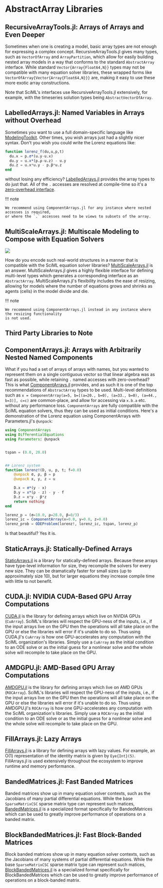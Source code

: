# AbstractArray Libraries

## RecursiveArrayTools.jl: Arrays of Arrays and Even Deeper

Sometimes when one is creating a model, basic array types are not enough for expressing
a complex concept. RecursiveArrayTools.jl gives many types, such as `VectorOfArray` and
`ArrayPartition`, which allow for easily building nested array models in a way that
conforms to the standard `AbstractArray` interface. While standard `Vector{Array{Float64,N}}`
types may not be compatible with many equation solver libraries, these wrapped forms like
`VectorOfArray{Vector{Array{Float64,N}}}` are, making it easy to use these more exotic
array constructions.

Note that SciML's interfaces use RecursiveArrayTools.jl extensively, for example, with
the timeseries solution types being `AbstractVectorOfArray`.

## LabelledArrays.jl: Named Variables in Arrays without Overhead

Sometimes you want to use a full domain-specific language like 
[ModelingToolkit](https://github.com/SciML/ModelingToolkit.jl). Other times, you wish arrays
just had a slightly nicer syntax. Don't you wish you could write the Lorenz equations like:

```julia
function lorenz_f(du,u,p,t)
  du.x = p.σ*(u.y-u.x)
  du.y = u.x*(p.ρ-u.z) - u.y
  du.z = u.x*u.y - p.β*u.z
end
```

without losing any efficiency? [LabelledArrays.jl](https://github.com/SciML/LabelledArrays.jl)
provides the array types to do just that. All of the `.` accesses are resolved at compile-time
so it's a [zero-overhead interface](https://www.stochasticlifestyle.com/zero-cost-abstractions-in-julia-indexing-vectors-by-name-with-labelledarrays/).

!!! note

    We recommend using ComponentArrays.jl for any instance where nested accesses is required,
    or where the `.` accesses need to be views to subsets of the array.

## MultiScaleArrays.jl: Multiscale Modeling to Compose with Equation Solvers

![](https://user-images.githubusercontent.com/1814174/27211626-79fe1b9a-520f-11e7-87f1-1cb33da91609.PNG)

How do you encode such real-world structures in a manner that is compatible with the SciML
equation solver libraries? [MultiScaleArrays.jl](https://github.com/SciML/MultiScaleArrays.jl) is
an answer. MultiScaleArrays.jl gives a highly flexible interface for defining multi-level types
which generates a corresponding interface as an `AbstractArray`. MultiScaleArrays.jl's flexibility
includes the ease of resizing, allowing for models where the number of equations grows and shrinks
as agents (cells) in the model divide and die.

!!! note

    We recommend using ComponentArrays.jl instead in any instance where the resizing functionality
    is not used.

## Third Party Libraries to Note

## ComponentArrays.jl: Arrays with Arbitrarily Nested Named Components

What if you had a set of arrays of arrays with names, but you wanted to represent them on a single
contiguous vector so that linear algebra was as fast as possible, while retaining `.` named accesses
with zero-overhead? This is what [ComponentArrays.jl](https://github.com/jonniedie/ComponentArrays.jl)
provides, and as such it is one of the top recommendations of `AbstractArray` types to be used.
Multi-level definitions such as `x = ComponentArray(a=5, b=[(a=20., b=0), (a=33., b=0), (a=44., b=3)], c=c)`
are common-place, and allow for accessing via `x.b.a` etc. without any performance loss. `ComponentArrays`
are fully compatible with the SciML equation solvers, thus they can be used as initial conditions. Here's a
demonstration of the Lorenz equation using ComponentArrays with Parameters.jl's `@unpack`:

```julia
using ComponentArrays
using DifferentialEquations
using Parameters: @unpack


tspan = (0.0, 20.0)


## Lorenz system
function lorenz!(D, u, p, t; f=0.0)
    @unpack σ, ρ, β = p
    @unpack x, y, z = u

    D.x = σ*(y - x)
    D.y = x*(ρ - z) - y - f
    D.z = x*y - β*z
    return nothing
end

lorenz_p = (σ=10.0, ρ=28.0, β=8/3)
lorenz_ic = ComponentArray(x=0.0, y=0.0, z=0.0)
lorenz_prob = ODEProblem(lorenz!, lorenz_ic, tspan, lorenz_p)
```

Is that beautiful? Yes it is.

## StaticArrays.jl: Statically-Defined Arrays

[StaticArrays.jl](https://github.com/JuliaArrays/StaticArrays.jl) is a library for statically-defined
arrays. Because these arrays have type-level information for size, they recompile the solvers
for every new size. They can be dramatically faster for small sizes (up to approximately size 10),
but for larger equations they increase compile time with little to not benefit.

## CUDA.jl: NVIDIA CUDA-Based GPU Array Computations

[CUDA.jl](https://github.com/JuliaGPU/CUDA.jl) is the library for defining arrays which
live on NVIDIA GPUs (`CuArray`). SciML's libraries will respect the GPU-ness of the inputs, i.e.,
if the input arrays live on the GPU then the operations will all take place on the GPU
or else the libraries will error if it's unable to do so. Thus using CUDA.jl's `CuArray` is
how one GPU-accelerates any computation with the SciML organization's libraries. Simply use
a `CuArray` as the initial condition to an ODE solve or as the initial guess for a nonlinear
solve and the whole solve will recompile to take place on the GPU.

## AMDGPU.jl: AMD-Based GPU Array Computations

[AMDGPU.jl](https://github.com/JuliaGPU/AMDGPU.jl) is the library for defining arrays which
live on AMD GPUs (`ROCArray`). SciML's libraries will respect the GPU-ness of the inputs, i.e.,
if the input arrays live on the GPU then the operations will all take place on the GPU
or else the libraries will error if it's unable to do so. Thus using AMDGPU.jl's `ROCArray` is
how one GPU-accelerates any computation with the SciML organization's libraries. Simply use
a `ROCArray` as the initial condition to an ODE solve or as the initial guess for a nonlinear
solve and the whole solve will recompile to take place on the GPU.

## FillArrays.jl: Lazy Arrays

[FillArrays.jl](https://github.com/JuliaArrays/FillArrays.jl) is a library for defining arrays
with lazy values. For example, an O(1) representation of the identity matrix is given by
`Eye{Int}(5)`. FillArrays.jl is used extensively throughout the ecosystem to improve runtime
and memory performance.

## BandedMatrices.jl: Fast Banded Matrices

Banded matrices show up in many equation solver contexts, such as the Jacobians of many
partial differential equations. While the base `SparseMatrixCSC` sparse matrix type can
represent such matices, [BandedMatrices.jl](https://github.com/JuliaMatrices/BandedMatrices.jl)
is a specialized format specifically for BandedMatrices which can be used to greatly
improve performance of operations on a banded matrix.

## BlockBandedMatrices.jl: Fast Block-Banded Matrices

Block banded matrices show up in many equation solver contexts, such as the Jacobians of many
systems of partial differential equations. While the base `SparseMatrixCSC` sparse matrix type can
represent such matices, [BlockBandedMatrices.jl](https://github.com/JuliaMatrices/BlockBandedMatrices.jl)
is a specialized format specifically for BlockBandedMatrices which can be used to greatly
improve performance of operations on a block-banded matrix.